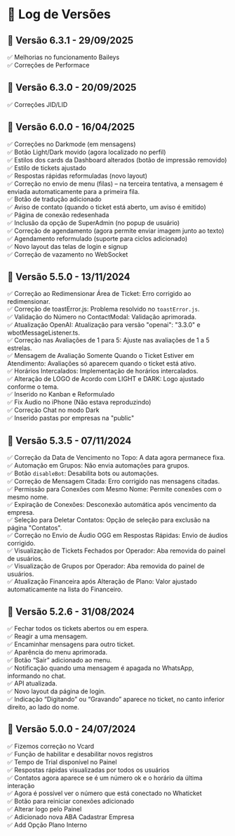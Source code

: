 # 📝 Log de Versões

## 🚀 Versão 6.3.1 - 29/09/2025
✅ Melhorias no funcionamento Baileys<br>
✅ Correções de Performace<br>

## 🚀 Versão 6.3.0 - 20/09/2025

✅ Correções JID/LID<br>

## 🚀 Versão 6.0.0 - 16/04/2025

✅ Correções no Darkmode (em mensagens) <br>
✅ Botão Light/Dark movido (agora localizado no perfil) <br>
✅ Estilos dos cards da Dashboard alterados (botão de impressão removido) <br>
✅ Estilo de tickets ajustado <br>
✅ Respostas rápidas reformuladas (novo layout) <br>
✅ Correção no envio de menu (filas) – na terceira tentativa, a mensagem é enviada automaticamente para a primeira fila. <br>
✅ Botão de tradução adicionado <br>
✅ Aviso de contato (quando o ticket está aberto, um aviso é emitido) <br>
✅ Página de conexão redesenhada <br>
✅ Inclusão da opção de SuperAdmin (no popup de usuário) <br>
✅ Correção de agendamento (agora permite enviar imagem junto ao texto) <br>
✅ Agendamento reformulado (suporte para ciclos adicionado) <br>
✅ Novo layout das telas de login e signup <br>
✅ Correção de vazamento no WebSocket <br>

## 🚀 Versão 5.5.0 - 13/11/2024

✅ Correção ao Redimensionar Área de Ticket: Erro corrigido ao redimensionar. <br>
✅ Correção de toastError.js: Problema resolvido no `toastError.js`. <br>
✅ Validação do Número no ContactModal: Validação aprimorada. <br>
✅ Atualização OpenAI: Atualização para versão "openai": "3.3.0" e wbotMessageListener.ts. <br>
✅ Correção nas Avaliações de 1 para 5: Ajuste nas avaliações de 1 a 5 estrelas. <br>
✅ Mensagem de Avaliação Somente Quando o Ticket Estiver em Atendimento: Avaliações só aparecem quando o ticket está ativo. <br>
✅ Horários Intercalados: Implementação de horários intercalados. <br>
✅ Alteração de LOGO de Acordo com LIGHT e DARK: Logo ajustado conforme o tema. <br>
✅ Inserido no Kanban e Reformulado <br>
✅ Fix Audio no iPhone (Não estava reproduzindo) <br>
✅ Correção Chat no modo Dark <br>
✅ Inserido pastas por empresas na "public" <br>

## 🚀 Versão 5.3.5 - 07/11/2024

✅ Correção da Data de Vencimento no Topo: A data agora permanece fixa. <br>
✅ Automação em Grupos: Não envia automações para grupos. <br>
✅ Botão `disableBot`: Desabilita bots ou automações. <br>
✅ Correção de Mensagem Citada: Erro corrigido nas mensagens citadas. <br>
✅ Permissão para Conexões com Mesmo Nome: Permite conexões com o mesmo nome. <br>
✅ Expiração de Conexões: Desconexão automática após vencimento da empresa. <br>
✅ Seleção para Deletar Contatos: Opção de seleção para exclusão na página "Contatos". <br>
✅ Correção no Envio de Áudio OGG em Respostas Rápidas: Envio de áudios corrigido. <br>
✅ Visualização de Tickets Fechados por Operador: Aba removida do painel de usuários. <br>
✅ Visualização de Grupos por Operador: Aba removida do painel de usuários. <br>
✅ Atualização Financeira após Alteração de Plano: Valor ajustado automaticamente na lista do Financeiro. <br>

## 🚀 Versão 5.2.6 - 31/08/2024

✅ Fechar todos os tickets abertos ou em espera. <br>
✅ Reagir a uma mensagem. <br>
✅ Encaminhar mensagens para outro ticket. <br>
✅ Aparência do menu aprimorada. <br>
✅ Botão “Sair” adicionado ao menu. <br>
✅ Notificação quando uma mensagem é apagada no WhatsApp, informando no chat. <br>
✅ API atualizada. <br>
✅ Novo layout da página de login. <br>
✅ Indicação “Digitando” ou “Gravando” aparece no ticket, no canto inferior direito, ao lado do nome. <br>

## 🚀 Versão 5.0.0 - 24/07/2024

✅ Fizemos correção no Vcard <br>
✅ Função de habilitar e desabilitar novos registros <br>
✅ Tempo de Trial disponível no Painel <br>
✅ Respostas rápidas visualizadas por todos os usuários <br>
✅ Contatos agora aparece se é um número ok e o horário da última interação <br>
✅ Agora é possível ver o número que está conectado no Whaticket <br>
✅ Botão para reiniciar conexões adicionado <br>
✅ Alterar logo pelo Painel <br>
✅ Adicionado nova ABA Cadastrar Empresa <br>
✅ Add Opção Plano Interno <br>
